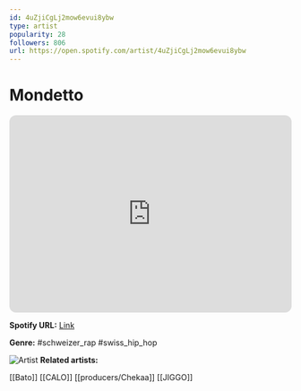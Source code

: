 ```yaml
---
id: 4uZjiCgLj2mow6evui8ybw
type: artist
popularity: 28
followers: 806
url: https://open.spotify.com/artist/4uZjiCgLj2mow6evui8ybw
---
```

# Mondetto

<iframe style="border-radius:12px" src="https://open.spotify.com/embed/artist/4uZjiCgLj2mow6evui8ybw" width="100%" height="352" frameBorder="0" allowfullscreen="" allow="autoplay; clipboard-write; encrypted-media; fullscreen; picture-in-picture" loading="lazy"></iframe>

**Spotify URL:** [Link](https://open.spotify.com/artist/4uZjiCgLj2mow6evui8ybw)

**Genre:**  #schweizer_rap #swiss_hip_hop

![Artist](https://i.scdn.co/image/ab6761610000e5eb60947ac120ddbd36c2b48e80)
**Related artists:**

[[Bato]]
[[CALO]]
[[producers/Chekaa]]
[[JIGGO]]
